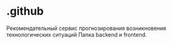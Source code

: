 # .github
Рекомендательный сервис прогнозирования возникновения технологических ситуаций
Папка backend и frontend.
